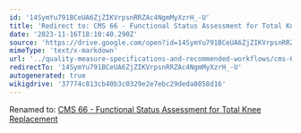 ```yaml
---
id: '14SymYu791BCeUA6ZjZIKVrpsnRRZAc4NgmMyXzrH_-U'
title: 'Redirect to: CMS 66 - Functional Status Assessment for Total Knee Replacement'
date: '2023-11-16T18:10:40.290Z'
source: 'https://drive.google.com/open?id=14SymYu791BCeUA6ZjZIKVrpsnRRZAc4NgmMyXzrH_-U'
mimeType: 'text/x-markdown'
url: '../quality-measure-specifications-and-recommended-workflows/cms-66-functional-status-assessment-for-total-knee-replacement.md'
redirectTo: '14SymYu791BCeUA6ZjZIKVrpsnRRZAc4NgmMyXzrH_-U'
autogenerated: true
wikigdrive: '37774c813cb40b3c0329e2e7ebc29deda8058d16'
---
```

Renamed to: [CMS 66 - Functional Status Assessment for Total Knee Replacement](../quality-measure-specifications-and-recommended-workflows/cms-66-functional-status-assessment-for-total-knee-replacement.md)
